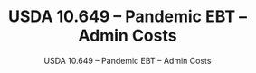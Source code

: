 ---
layout: resources-landing
title: "USDA 10.649 &ndash; Pandemic EBT &ndash; Admin Costs"
subtitle: "USDA 10.649 &ndash; Pandemic EBT &ndash; Admin Costs"
doc-link: ../assets/files/USDA 10.649 Pandemic EBT-Admin Costs ADD2.pdf
filters: federal-financial-assistance coffa compliance-supplement 2021
fiscal_year: 2021
---